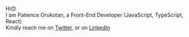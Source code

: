 <p>Hi😊 <br> I am Patience Orukotan, a Front-End Developer (JavaScript, TypeScript, React) <br> Kindly reach me on <a href="https://twitter.com/Patkoton">Twitter</a>, or on <a href="https://www.linkedin.com/in/patience-orukotan-03a778ba/">LinkedIn</a>
</p>
